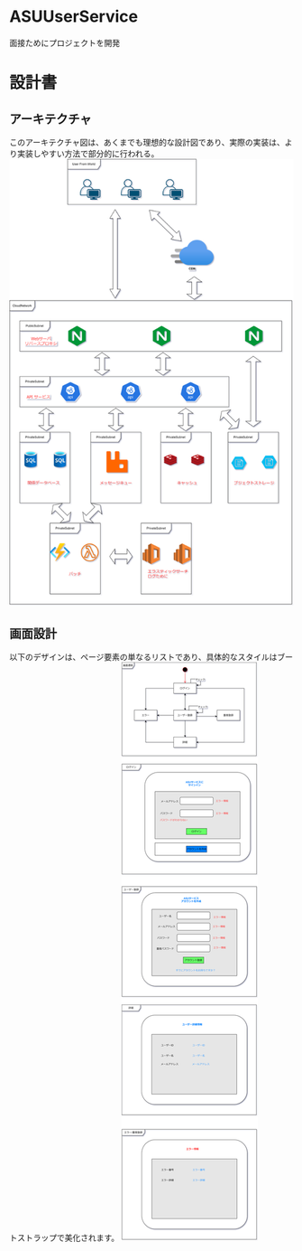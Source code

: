# ASUUserService
面接ためにプロジェクトを開発

# 設計書
## アーキテクチャ
このアーキテクチャ図は、あくまでも理想的な設計図であり、実際の実装は、より実装しやすい方法で部分的に行われる。
![](./doc/architecture.drawio.svg)

## 画面設計
以下のデザインは、ページ要素の単なるリストであり、具体的なスタイルはブートストラップで美化されます。
![](./doc/ui.drawio.svg)



